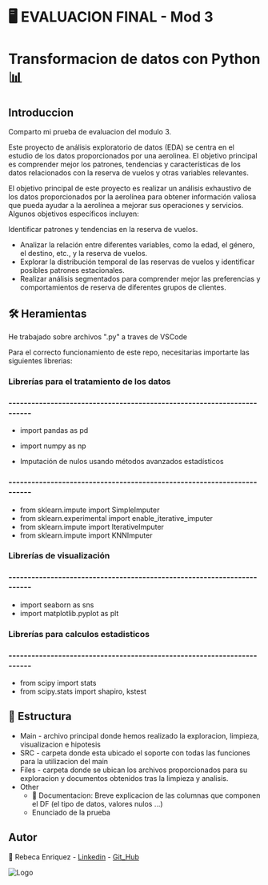 
# 🖥️ EVALUACION FINAL - Mod 3
# Transformacion de datos con Python  📊


## Introduccion

Comparto mi prueba de evaluacion del modulo 3.

Este proyecto de análisis exploratorio de datos (EDA) se centra en el estudio de los datos proporcionados por una aerolinea. El objetivo principal es comprender mejor los patrones, tendencias y características de los datos relacionados con la reserva de vuelos y otras variables relevantes.

El objetivo principal de este proyecto es realizar un análisis exhaustivo de los datos proporcionados por la aerolínea para obtener información valiosa que pueda ayudar a la aerolínea a mejorar sus operaciones y servicios. Algunos objetivos específicos incluyen:

Identificar patrones y tendencias en la reserva de vuelos.
- Analizar la relación entre diferentes variables, como la edad, el género, el destino, etc., y la reserva de vuelos.
- Explorar la distribución temporal de las reservas de vuelos y identificar posibles patrones estacionales.
- Realizar análisis segmentados para comprender mejor las preferencias y comportamientos de reserva de diferentes grupos de clientes.

## 🛠️ Heramientas

He trabajado sobre archivos ".py" a traves de VSCode

Para el correcto funcionamiento de este repo, necesitarias importarte las siguientes librerias:

### Librerías para el tratamiento de los datos
### -----------------------------------------------------------------------
- import pandas as pd 
- import numpy as np

- Imputación de nulos usando métodos avanzados estadísticos
### -----------------------------------------------------------------------
- from sklearn.impute import SimpleImputer
- from sklearn.experimental import enable_iterative_imputer
- from sklearn.impute import IterativeImputer
- from sklearn.impute import KNNImputer

### Librerías de visualización
### -----------------------------------------------------------------------
- import seaborn as sns
- import matplotlib.pyplot as plt

### Librerías para calculos estadisticos
### -----------------------------------------------------------------------
- from scipy import stats
- from scipy.stats import shapiro, kstest


## 📂 Estructura 

- Main - archivo principal donde hemos realizado la exploracion, limpieza, visualizacion e hipotesis
- SRC - carpeta donde esta ubicado el soporte con todas las funciones para la utilizacion del main
- Files - carpeta donde se ubican los archivos proporcionados para su exploracion y documentos obtenidos tras la limpieza y analisis.
- Other     
    - 📝 Documentacion: Breve explicacion de las columnas que componen el DF (el tipo de datos, valores nulos ...)
    - Enunciado de la prueba 


## Autor

💫 Rebeca Enriquez
    - [Linkedin](https://www.linkedin.com/in/rebeca-enr%C3%ADquez-mart%C3%ADn-a2ab71176/)
    - [Git_Hub](https://github.com/rebeca-enma)



![Logo](https://64.media.tumblr.com/8c569df7f0d22444512f15923d6a7c71/tumblr_ntlwgyjgKt1ro8ysbo1_500.gifv)


